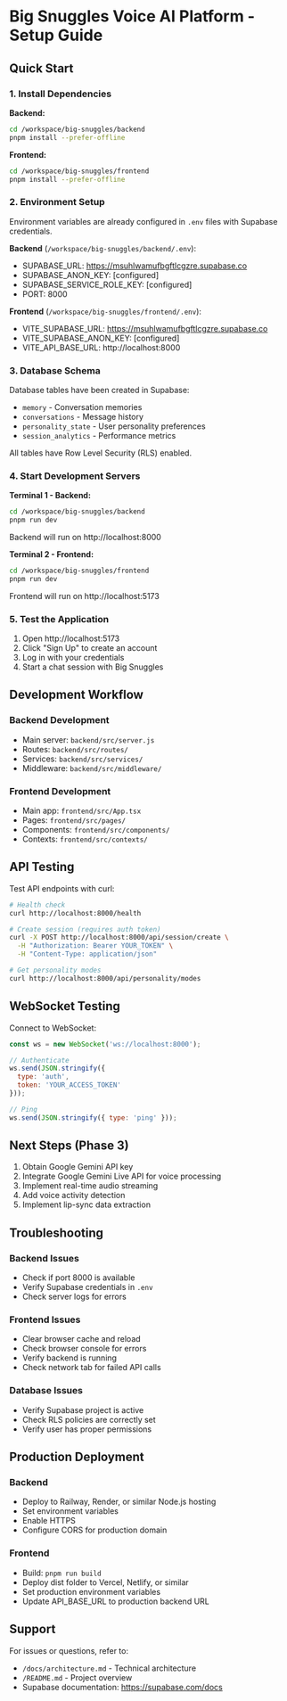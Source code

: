 # Big Snuggles Voice AI Platform - Setup Guide

## Quick Start

### 1. Install Dependencies

**Backend:**
```bash
cd /workspace/big-snuggles/backend
pnpm install --prefer-offline
```

**Frontend:**
```bash
cd /workspace/big-snuggles/frontend
pnpm install --prefer-offline
```

### 2. Environment Setup

Environment variables are already configured in `.env` files with Supabase credentials.

**Backend** (`/workspace/big-snuggles/backend/.env`):
- SUPABASE_URL: https://msuhlwamufbgftlcgzre.supabase.co
- SUPABASE_ANON_KEY: [configured]
- SUPABASE_SERVICE_ROLE_KEY: [configured]
- PORT: 8000

**Frontend** (`/workspace/big-snuggles/frontend/.env`):
- VITE_SUPABASE_URL: https://msuhlwamufbgftlcgzre.supabase.co
- VITE_SUPABASE_ANON_KEY: [configured]
- VITE_API_BASE_URL: http://localhost:8000

### 3. Database Schema

Database tables have been created in Supabase:
- `memory` - Conversation memories
- `conversations` - Message history
- `personality_state` - User personality preferences
- `session_analytics` - Performance metrics

All tables have Row Level Security (RLS) enabled.

### 4. Start Development Servers

**Terminal 1 - Backend:**
```bash
cd /workspace/big-snuggles/backend
pnpm run dev
```
Backend will run on http://localhost:8000

**Terminal 2 - Frontend:**
```bash
cd /workspace/big-snuggles/frontend
pnpm run dev
```
Frontend will run on http://localhost:5173

### 5. Test the Application

1. Open http://localhost:5173
2. Click "Sign Up" to create an account
3. Log in with your credentials
4. Start a chat session with Big Snuggles

## Development Workflow

### Backend Development
- Main server: `backend/src/server.js`
- Routes: `backend/src/routes/`
- Services: `backend/src/services/`
- Middleware: `backend/src/middleware/`

### Frontend Development
- Main app: `frontend/src/App.tsx`
- Pages: `frontend/src/pages/`
- Components: `frontend/src/components/`
- Contexts: `frontend/src/contexts/`

## API Testing

Test API endpoints with curl:

```bash
# Health check
curl http://localhost:8000/health

# Create session (requires auth token)
curl -X POST http://localhost:8000/api/session/create \
  -H "Authorization: Bearer YOUR_TOKEN" \
  -H "Content-Type: application/json"

# Get personality modes
curl http://localhost:8000/api/personality/modes
```

## WebSocket Testing

Connect to WebSocket:
```javascript
const ws = new WebSocket('ws://localhost:8000');

// Authenticate
ws.send(JSON.stringify({
  type: 'auth',
  token: 'YOUR_ACCESS_TOKEN'
}));

// Ping
ws.send(JSON.stringify({ type: 'ping' }));
```

## Next Steps (Phase 3)

1. Obtain Google Gemini API key
2. Integrate Google Gemini Live API for voice processing
3. Implement real-time audio streaming
4. Add voice activity detection
5. Implement lip-sync data extraction

## Troubleshooting

### Backend Issues
- Check if port 8000 is available
- Verify Supabase credentials in `.env`
- Check server logs for errors

### Frontend Issues
- Clear browser cache and reload
- Check browser console for errors
- Verify backend is running
- Check network tab for failed API calls

### Database Issues
- Verify Supabase project is active
- Check RLS policies are correctly set
- Verify user has proper permissions

## Production Deployment

### Backend
- Deploy to Railway, Render, or similar Node.js hosting
- Set environment variables
- Enable HTTPS
- Configure CORS for production domain

### Frontend
- Build: `pnpm run build`
- Deploy dist folder to Vercel, Netlify, or similar
- Set production environment variables
- Update API_BASE_URL to production backend URL

## Support

For issues or questions, refer to:
- `/docs/architecture.md` - Technical architecture
- `/README.md` - Project overview
- Supabase documentation: https://supabase.com/docs
